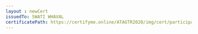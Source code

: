 ```yaml
--- 
layout : newCert 
issuedTo: SWATI WHAVAL 
certificatePath: https://certifyme.online/ATAGTR2020/img/cert/participant/SWATIWHAVAL_01581.png
--- 
```

